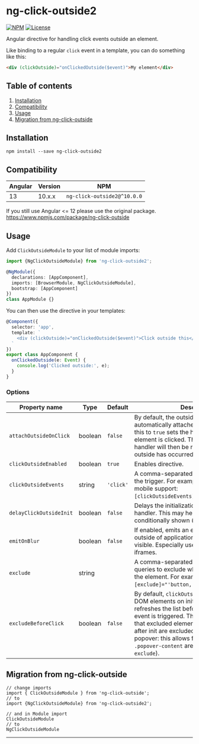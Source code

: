 # ng-click-outside2


[![NPM](https://img.shields.io/npm/v/ng-click-outside2?color=orange&style=flat-square)](https://www.npmjs.com/package/ng-click-outside2)
[![License](https://img.shields.io/github/license/Kr0san89/ng-click-outside?color=blue&style=flat-square)](https://github.com/Kr0san89/ng-click-outside/blob/master/LICENSE)

Angular directive for handling click events outside an element.

Like binding to a regular `click` event in a template, you can do something like this:

```HTML
<div (clickOutside)="onClickedOutside($event)">My element</div>
```

## Table of contents
1. [Installation](#installation)
2. [Compatibility](#compatibility)
3. [Usage](#usage)
4. [Migration from ng-click-outside](#migration-from-ng-click-outside)

## Installation

```shell
npm install --save ng-click-outside2
```

## Compatibility
| Angular | Version | NPM |
| --- |---------|---| 
| 13  | 10.x.x  | `ng-click-outside2@^10.0.0` |
If you still use Angular <= 12 please use the original package. https://www.npmjs.com/package/ng-click-outside

## Usage

Add `ClickOutsideModule` to your list of module imports:

```typescript
import {NgClickOutsideModule} from 'ng-click-outside2';

@NgModule({
  declarations: [AppComponent],
  imports: [BrowserModule, NgClickOutsideModule],
  bootstrap: [AppComponent]
})
class AppModule {}
```

You can then use the directive in your templates:

```typescript
@Component({
  selector: 'app',
  template: `
    <div (clickOutside)="onClickedOutside($event)">Click outside this</div>
  `
})
export class AppComponent {
  onClickedOutside(e: Event) {
    console.log('Clicked outside:', e);
  }
}
```

### Options

| Property name | Type | Default | Description |
| ------------- | ---- | ------- | ----------- |
| `attachOutsideOnClick` | boolean | `false` | By default, the outside click event handler is automatically attached. Explicitely setting this to `true` sets the handler after the element is clicked. The outside click event handler will then be removed after a click outside has occurred. |
| `clickOutsideEnabled` | boolean | `true` | Enables directive. |
| `clickOutsideEvents` | string | `'click'` | A comma-separated list of events to cause the trigger. For example, for additional mobile support: `[clickOutsideEvents]="'click,touchstart'"`. |
| `delayClickOutsideInit` | boolean | `false` | Delays the initialization of the click outside handler. This may help for items that are conditionally shown ([see issue #13](https://github.com/arkon/ng-click-outside/issues/13)). |
| `emitOnBlur` | boolean | `false` | If enabled, emits an event when user clicks outside of applications' window while it's visible. Especially useful if page contains iframes. |
| `exclude` | string | | A comma-separated string of DOM element queries to exclude when clicking outside of the element. For example: `[exclude]="'button,.btn-primary'"`. |
| `excludeBeforeClick` | boolean | `false` | By default, `clickOutside` registers excluded DOM elements on init. This property refreshes the list before the `clickOutside` event is triggered. This is useful for ensuring that excluded elements added to the DOM after init are excluded (e.g. ng2-bootstrap popover: this allows for clicking inside the `.popover-content` area if specified in `exclude`). |

## Migration from ng-click-outside

```
// change imports
import { ClickOutsideModule } from 'ng-click-outside';
// to
import {NgClickOutsideModule} from 'ng-click-outside2';

// and in Module import
ClickOutsideModule
// to
NgClickOutsideModule
```
---
